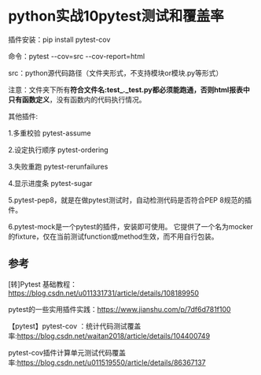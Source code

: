 # python实战10pytest测试和覆盖率
插件安装：pip install pytest-cov

命令：pytest --cov=src --cov-report=html

src：python源代码路径（文件夹形式，不支持模块or模块.py等形式）

注意：文件夹下所有**符合文件名:test_*.*_test.py都必须能跑通，否则html报表中只有函数定义**，没有函数内的代码执行情况。


其他插件:

1.多重校验 pytest-assume

2.设定执行顺序 pytest-ordering

3.失败重跑 pytest-rerunfailures

4.显示进度条 pytest-sugar

5.pytest-pep8，就是在做pytest测试时，自动检测代码是否符合PEP 8规范的插件。

6.pytest-mock是一个pytest的插件，安装即可使用。 它提供了一个名为mocker的fixture，仅在当前测试function或method生效，而不用自行包装。


## 参考
[转]Pytest 基础教程：https://blog.csdn.net/u011331731/article/details/108189950

pytest的一些实用插件实践：https://www.jianshu.com/p/7df6d781f100

【pytest】pytest-cov ：统计代码测试覆盖率:https://blog.csdn.net/waitan2018/article/details/104400749

pytest-cov插件计算单元测试代码覆盖率:https://blog.csdn.net/u011519550/article/details/86367137  